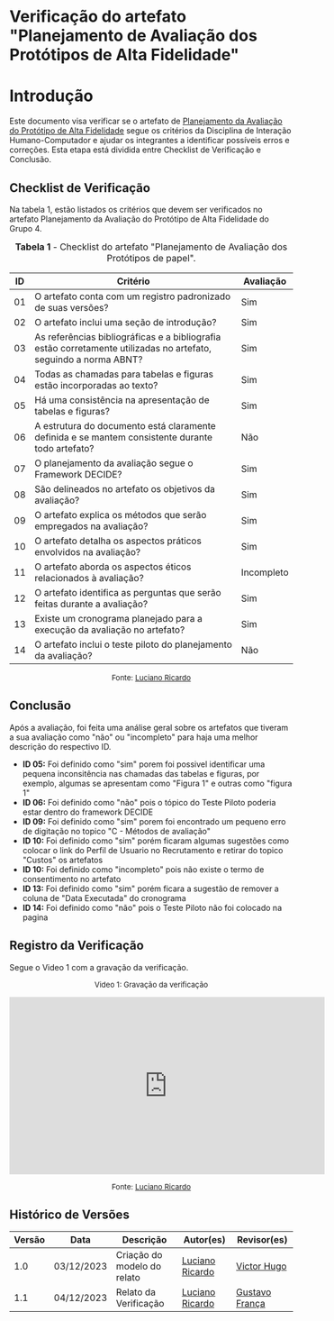 # Verificação do artefato "Planejamento de Avaliação dos Protótipos de Alta Fidelidade"

# Introdução

Este documento visa verificar se o artefato de [Planejamento da Avaliação do Protótipo de Alta Fidelidade](designAvaliacao/storyboard/planejamentoAvaliacao/) segue os critérios da Disciplina de Interação Humano-Computador e ajudar os integrantes a identificar possíveis erros e correções. Esta etapa está dividida entre Checklist de Verificação e Conclusão.


## Checklist de Verificação

Na tabela 1, estão listados os critérios que devem ser verificados no artefato Planejamento da Avaliação do Protótipo de Alta Fidelidade do Grupo 4.

<font size="3"><p style="text-align: center"><b>Tabela 1</b> - Checklist do artefato "Planejamento de Avaliação dos Protótipos de papel". </p></font>

| ID  | Critério                                                                                                         | Avaliação  |
| --- | ---------------------------------------------------------------------------------------------------------------- | ---------- |
| 01  | O artefato conta com um registro padronizado de suas versões?                                                    | Sim        |
| 02  | O artefato inclui uma seção de introdução?                                                                       | Sim        |
| 03  | As referências bibliográficas e a bibliografia estão corretamente utilizadas no artefato, seguindo a norma ABNT? | Sim        |
| 04  | Todas as chamadas para tabelas e figuras estão incorporadas ao texto?                                            | Sim        |
| 05  | Há uma consistência na apresentação de tabelas e figuras?                                                        | Sim        |
| 06  | A estrutura do documento está claramente definida e se mantem consistente durante todo artefato?                 | Não        |
| 07  | O planejamento da avaliação segue o Framework DECIDE?                                                            | Sim        |
| 08  | São delineados no artefato os objetivos da avaliação?                                                            | Sim        |
| 09  | O artefato explica os métodos que serão empregados na avaliação?                                                 | Sim        |
| 10  | O artefato detalha os aspectos práticos envolvidos na avaliação?                                                 | Sim        |
| 11  | O artefato aborda os aspectos éticos relacionados à avaliação?                                                   | Incompleto |
| 12  | O artefato identifica as perguntas que serão feitas durante a avaliação?                                         | Sim        |
| 13  | Existe um cronograma planejado para a execução da avaliação no artefato?                                         | Sim        |
| 14  | O artefato inclui o teste piloto do planejamento da avaliação?                                                   | Não        |

<font size="2"><p style="text-align: center">Fonte:  [Luciano Ricardo](https://github.com/l-ricardo)</p></font>

## Conclusão

Após a avaliação, foi feita uma análise geral sobre os artefatos que tiveram a sua avaliação como "não" ou "incompleto" para haja uma melhor descrição do respectivo ID.

- **ID 05:** Foi definido como "sim" porem foi possivel identificar uma pequena inconsitência nas chamadas das tabelas e figuras, por exemplo, algumas se apresentam como "Figura 1" e outras como "figura 1"
- **ID 06:** Foi definido como "não" pois o tópico do Teste Piloto poderia estar dentro do framework DECIDE
- **ID 09:** Foi definido como "sim" porem foi encontrado um pequeno erro de digitação no topico "C - Métodos de avaliação"
- **ID 10:** Foi definido como "sim" porém ficaram algumas sugestões como colocar o link do Perfil de Usuario no Recrutamento e retirar do topico "Custos" os artefatos
- **ID 10:** Foi definido como "incompleto" pois não existe o termo de consentimento no artefato
- **ID 13:** Foi definido como "sim" porém ficara a sugestão de remover a coluna de "Data Executada" do cronograma 
- **ID 14:** Foi definido como "não" pois o Teste Piloto não foi colocado na pagina


## Registro da Verificação

Segue o Video 1 com a gravação da verificação.

<center>

<font size="2"><p style="text-align: center">Video 1: Gravação da verificação</p></font>

<iframe width="560" height="315" src="https://www.youtube.com/embed/6KloZnkIDW4?si=01fscFgFBYuoG-C1" title="YouTube video player" frameborder="0" allow="accelerometer; autoplay; clipboard-write; encrypted-media; gyroscope; picture-in-picture; web-share" allowfullscreen></iframe>

<font size="2"><p style="text-align: center">Fonte:  [Luciano Ricardo](https://github.com/l-ricardo)</p></font>


</center>



## Histórico de Versões

| Versão | Data       | Descrição                   | Autor(es)                                       | Revisor(es)                                     |
| ------ | ---------- | --------------------------- | ----------------------------------------------- | ----------------------------------------------- |
| 1.0    | 03/12/2023 | Criação do modelo do relato | [Luciano Ricardo](https://github.com/l-ricardo) | [Victor Hugo](https://github.com/ViictorHugoo)  |
| 1.1    | 04/12/2023 | Relato da Verificação       | [Luciano Ricardo](https://github.com/l-ricardo) | [Gustavo França](https://github.com/gustavofbs) |


